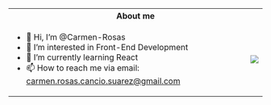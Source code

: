 <table>
<tr>
<th colspan="2">About me</th>
</tr>
<tr>
<td valign="middle" style="vertical-align: middle;">

- 👋 Hi, I’m @Carmen-Rosas
- 👀 I’m interested in Front-End Development
- 🌱 I’m currently learning React
- 📫 How to reach me via email: carmen.rosas.cancio.suarez@gmail.com

</td>
<td style="vertical-align: middle;">

<img src="https://github-readme-stats.vercel.app/api/top-langs/?username=Carmen-Rosas&theme=gruvbox_light" align="right" />

</td>
</tr>
</table>
